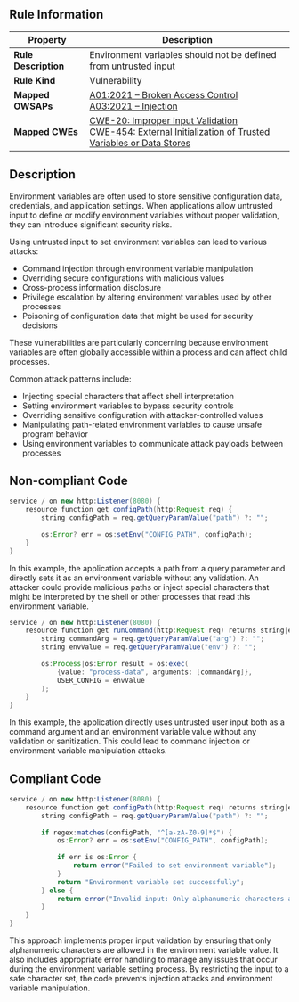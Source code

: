 ## Rule Information

| Property | Description |
|---------|-------------|
| **Rule Description** | Environment variables should not be defined from untrusted input |
| **Rule Kind** | Vulnerability |
| **Mapped OWSAPs** | [A01:2021 – Broken Access Control](https://owasp.org/Top10/A01_2021-Broken_Access_Control/)<br>[A03:2021 – Injection](https://owasp.org/Top10/A03_2021-Injection/) |
| **Mapped CWEs** | [CWE-20: Improper Input Validation](https://cwe.mitre.org/data/definitions/20.html)<br>[CWE-454: External Initialization of Trusted Variables or Data Stores](https://cwe.mitre.org/data/definitions/454.html) |

## Description

Environment variables are often used to store sensitive configuration data, credentials, and application settings. When applications allow untrusted input to define or modify environment variables without proper validation, they can introduce significant security risks.

Using untrusted input to set environment variables can lead to various attacks:

- Command injection through environment variable manipulation
- Overriding secure configurations with malicious values
- Cross-process information disclosure
- Privilege escalation by altering environment variables used by other processes
- Poisoning of configuration data that might be used for security decisions

These vulnerabilities are particularly concerning because environment variables are often globally accessible within a process and can affect child processes.

Common attack patterns include:

- Injecting special characters that affect shell interpretation
- Setting environment variables to bypass security controls
- Overriding sensitive configuration with attacker-controlled values
- Manipulating path-related environment variables to cause unsafe program behavior
- Using environment variables to communicate attack payloads between processes

## Non-compliant Code

```java
service / on new http:Listener(8080) {
    resource function get configPath(http:Request req) {
        string configPath = req.getQueryParamValue("path") ?: "";
        
        os:Error? err = os:setEnv("CONFIG_PATH", configPath);
    }
}
```

In this example, the application accepts a path from a query parameter and directly sets it as an environment variable without any validation. An attacker could provide malicious paths or inject special characters that might be interpreted by the shell or other processes that read this environment variable.

```java
service / on new http:Listener(8080) {
    resource function get runCommand(http:Request req) returns string|error {
        string commandArg = req.getQueryParamValue("arg") ?: "";
        string envValue = req.getQueryParamValue("env") ?: "";
        
        os:Process|os:Error result = os:exec(
            {value: "process-data", arguments: [commandArg]},
            USER_CONFIG = envValue
        );
    }
}
```

In this example, the application directly uses untrusted user input both as a command argument and an environment variable value without any validation or sanitization. This could lead to command injection or environment variable manipulation attacks.

## Compliant Code

```java
service / on new http:Listener(8080) {
    resource function get configPath(http:Request req) returns string|error {
        string configPath = req.getQueryParamValue("path") ?: "";
        
        if regex:matches(configPath, "^[a-zA-Z0-9]*$") {
            os:Error? err = os:setEnv("CONFIG_PATH", configPath);
            
            if err is os:Error {
                return error("Failed to set environment variable");
            }
            return "Environment variable set successfully";
        } else {
            return error("Invalid input: Only alphanumeric characters are allowed");
        }
    }
}
```

This approach implements proper input validation by ensuring that only alphanumeric characters are allowed in the environment variable value. It also includes appropriate error handling to manage any issues that occur during the environment variable setting process. By restricting the input to a safe character set, the code prevents injection attacks and environment variable manipulation.
